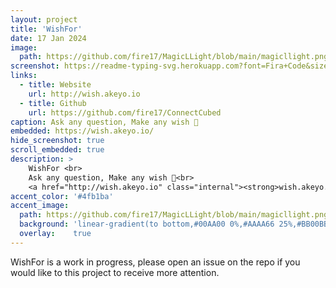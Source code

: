 ```yaml
---
layout: project
title: 'WishFor'
date: 17 Jan 2024
image:  
  path: https://github.com/fire17/MagicLLight/blob/main/magicllight.png?raw=true
screenshot: https://readme-typing-svg.herokuapp.com?font=Fira+Code&size=60&duration=800&pause=10&color=F2F713&background=000000&center=true&vCenter=true&repeat=false&random=false&width=864&height=486&lines=WishFor
links:
  - title: Website
    url: http://wish.akeyo.io
  - title: Github
    url: https://github.com/fire17/ConnectCubed
caption: Ask any question, Make any wish 💚
embedded: https://wish.akeyo.io/
hide_screenshot: true
scroll_embedded: true
description: >
    WishFor <br>
    Ask any question, Make any wish 💚<br>
    <a href="http://wish.akeyo.io" class="internal"><strong>wish.akeyo.io</strong></a>
accent_color: '#4fb1ba'
accent_image:
  path: https://github.com/fire17/MagicLLight/blob/main/magicllight.png?raw=true
  background: 'linear-gradient(to bottom,#00AA00 0%,#AAAA66 25%,#BB00BB 50%,#3c929e 70%,#ffffff 100%)'
  overlay:    true
---
```

<!-- path: https://github.com/fire17/MagicLLight/blob/main/magicllight.png?raw=true -->
<!-- background: 'linear-gradient(to bottom,#00AA00 0%,#AAAA66 25%,#BB00BB 50%,#3c929e 70%,#ffffff 100%)' -->
<!-- embedded: https://ConnectCubed.akeyo.io/ -->
<!-- embedded_bottom: https://ConnectCubed.akeyo.io/ -->
WishFor is a work in progress, please open an issue on the repo if you would like to this project to receive more attention.

<!-- <a href="http://danilator.wholesome.garden" class="internal"><strong>Danilator.Wholesome.Garden</strong></a> -->
